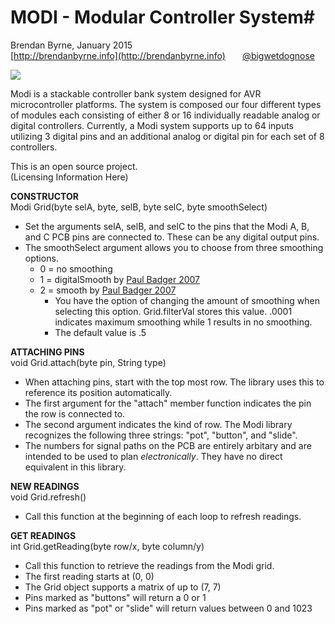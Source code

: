 # MODI - Modular Controller System#
Brendan Byrne, January 2015 <br />
[http://brendanbyrne.info](http://brendanbyrne.info) &nbsp;&nbsp;&nbsp;&nbsp;&nbsp; [@bigwetdognose](https://twitter.com/bigwetdognose)

![](http://i.imgur.com/fdjiZf9.jpg)

Modi is a stackable controller bank system designed for AVR microcontroller platforms. The system is composed our four different types of modules each consisting of either 8 or 16 individually readable analog or digital controllers. Currently, a Modi system
supports up to 64 inputs utilizing 3 digital pins and an additional analog or digital pin for each set of 8 controllers. 

This is an open source project. <br /> 
(Licensing Information Here)
  
**CONSTRUCTOR**  
Modi Grid(byte selA, byte, selB, byte selC, byte smoothSelect)

- Set the arguments selA, selB, and selC to the pins that the Modi A, B, and C PCB pins are connected to. These can be any digital output pins.
- The smoothSelect argument allows you to choose from three smoothing options.
	- 0 = no smoothing
	- 1 = digitalSmooth by [Paul Badger 2007](http://tiny.cc/ycb2rx) 
	- 2 = smooth by [Paul Badger 2007](http://tiny.cc/0db2rx) 
		- You have the option of changing the amount of smoothing when selecting this option. Grid.filterVal stores this value. .0001 indicates maximum smoothing while  1 results in no smoothing. 
		- The default value is .5
 
**ATTACHING PINS**   
void Grid.attach(byte pin, String type)

- When attaching pins, start with the top most row. The library uses this to reference its position automatically.
- The first argument for the "attach" member function indicates the pin the row is connected to.
- The second argument indicates the kind of row. The Modi library recognizes the following three strings: "pot", "button", and "slide".
- The numbers for signal paths on the PCB are entirely arbitary and are intended to be used to plan *electronically*. They have no direct equivalent in this library.
    
**NEW READINGS**     
void Grid.refresh()

- Call this function at the beginning of each loop to refresh readings.
  
**GET READINGS**    
int Grid.getReading(byte row/x, byte column/y)

- Call this function to retrieve the readings from the Modi grid.
- The first reading starts at (0, 0)
- The Grid object supports a matrix of up to (7, 7)
- Pins marked as "buttons" will return a 0 or 1
- Pins marked as "pot" or "slide" will return values between 0 and 1023